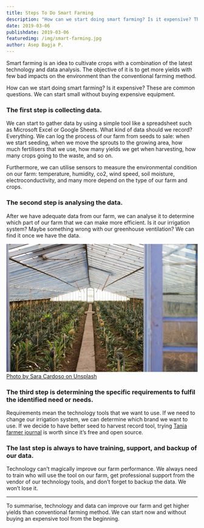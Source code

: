 ```yaml
---
title: Steps To Do Smart Farming
description: "How can we start doing smart farming? Is it expensive? These are common questions."
date: 2019-03-06
publishdate: 2019-03-06
featuredimg: /img/smart-farming.jpg
author: Asep Bagja P.
---
```


Smart farming is an idea to cultivate crops with a combination of the latest technology and data analysis. The objective of it is to get more yields with few bad impacts on the environment than the conventional farming method.

How can we start doing smart farming? Is it expensive? These are common questions. We can start small without buying expensive equipment.

### The first step is collecting data.

We can start to gather data by using a simple tool like a spreadsheet such as Microsoft Excel or Google Sheets. What kind of data should we record? Everything. We can log the process of our farm from seeds to sale: when we start seeding, when we move the sprouts to the growing area, how much fertilisers that we use, how many yields we get when harvesting, how many crops going to the waste, and so on.

Furthermore, we can utilise sensors to measure the environmental condition on our farm: temperature, humidity, co2, wind speed, soil moisture, electroconductivity, and many more depend on the type of our farm and crops.

### The second step is analysing the data.

After we have adequate data from our farm, we can analyse it to determine which part of our farm that we can make more efficient. Is it our irrigation system? Maybe something wrong with our greenhouse ventilation? We can find it once we have the data.

<img src="/img/smart-farming-saracardoso.jpg">
<a class="small" href="https://unsplash.com/photos/4IDyvYNDXYQ?utm_source=unsplash&utm_medium=referral&utm_content=creditCopyText" alt="Photo by Sara Cardoso on Unsplash">Photo by Sara Cardoso on Unsplash</a>

### The third step is determining the specific requirements to fulfil the identified need or needs.

Requirements mean the technology tools that we want to use. If we need to change our irrigation system, we can determine which brand we want to use. If we decide to have better seed to harvest record tool, trying <a href="https://usetania.org">Tania farmer journal</a> is worth since it’s free and open source.

### The last step is always to have training, support, and backup of our data.

Technology can’t magically improve our farm performance. We always need to train who will use the tool on our farm, get professional support from the vendor of our technology tools, and don’t forget to backup the data. We won’t lose it.

---

To summarise, technology and data can improve our farm and get higher yields than conventional farming method. We can start now and without buying an expensive tool from the beginning.



